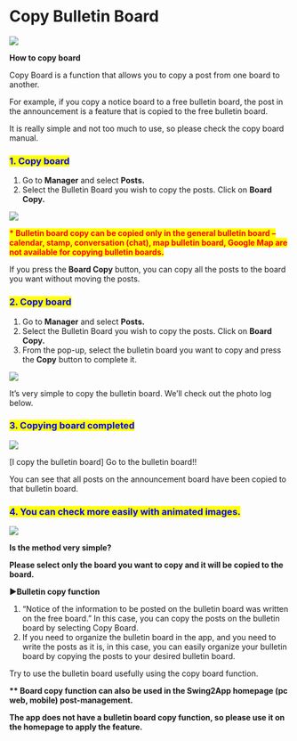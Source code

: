 # Copy Bulletin Board

![](https://support.swing2app.com/wp-content/uploads/2018/09/copy\_board.png)

**How to copy board**

Copy Board is a function that allows you to copy a post from one board to another.

For example, if you copy a notice board to a free bulletin board, the post in the announcement is a feature that is copied to the free bulletin board.

It is really simple and not too much to use, so please check the copy board manual.



### <mark style="color:blue;">**1. Copy board**</mark>

1. Go to **Manager** and select **Posts.**
2. Select the Bulletin Board you wish to copy the posts. Click on **Board Copy.**

![](https://support.swing2app.com/wp-content/uploads/2018/09/%EC%98%81%EB%AC%B8%EA%B2%8C%EC%8B%9C%ED%8C%90%EB%B3%B5%EC%82%AC6.png)

<mark style="color:red;">**\* Bulletin board copy can be copied only in the general bulletin board – calendar, stamp, conversation (chat), map bulletin board, Google Map are not available for copying bulletin boards.**</mark>

If you press the **Board Copy** button, you can copy all the posts to the board you want without moving the posts.



### <mark style="color:blue;">**2. Copy board**</mark>

1. Go to **Manager** and select **Posts.**
2. Select the Bulletin Board you wish to copy the posts. Click on **Board Copy.**
3. From the pop-up, select the bulletin board you want to copy and press the **Copy** button to complete it.

![](https://support.swing2app.com/wp-content/uploads/2018/09/%EC%98%81%EB%AC%B8%EA%B2%8C%EC%8B%9C%ED%8C%90%EB%B3%B5%EC%82%AC8.png)

It’s very simple to copy the bulletin board. We’ll check out the photo log below.



### <mark style="color:blue;">**3. Copying board completed**</mark>

![](https://support.swing2app.com/wp-content/uploads/2018/09/%EC%98%81%EB%AC%B8%EA%B2%8C%EC%8B%9C%ED%8C%90%EB%B3%B5%EC%82%AC7.png)

\[I copy the bulletin board] Go to the bulletin board!!

You can see that all posts on the announcement board have been copied to that bulletin board.



### <mark style="color:blue;">**4. You can check more easily with animated images.**</mark>

![](https://support.swing2app.com/wp-content/uploads/2018/09/%EB%85%B9%ED%99%94\_2020\_05\_10\_08\_17\_27\_428.gif)

**Is the method very simple?**

**Please select only the board you want to copy and it will be copied to the board.**

**▶Bulletin copy function**

1. “Notice of the information to be posted on the bulletin board was written on the free board.” In this case, you can copy the posts on the bulletin board by selecting Copy Board.
2. If you need to organize the bulletin board in the app, and you need to write the posts as it is, in this case, you can easily organize your bulletin board by copying the posts to your desired bulletin board.

Try to use the bulletin board usefully using the copy board function.

**\*\* Board copy function can also be used in the Swing2App homepage (pc web, mobile) post-management.**&#x20;

**The app does not have a bulletin board copy function, so please use it on the homepage to apply the feature.**
